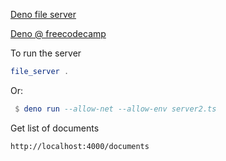 
[Deno file server](https://deno.land/manual/examples/file_server)

[Deno @ freecodecamp](https://www.freecodecamp.org/news/the-deno-handbook)

To run the server

```elm
file_server .
```


Or:

```elm
 $ deno run --allow-net --allow-env server2.ts
``` 


Get list of documents

```
http://localhost:4000/documents
```
